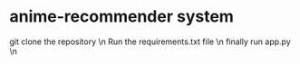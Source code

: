 # anime-recommender system

git clone the repository \n
Run the requirements.txt file \n
finally run app.py \n
